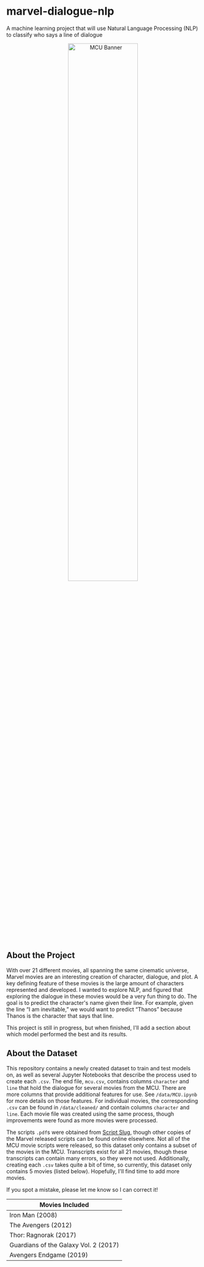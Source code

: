 # marvel-dialogue-nlp
A machine learning project that will use Natural Language Processing (NLP) to classify who says a line of dialogue

<p align="center">
  <img src="https://blog.umhb.edu/wp-content/uploads/2019/06/mcu-1920x1080.jpg" alt="MCU Banner" width="60%" height="60%">
</p>

## About the Project
With over 21 different movies, all spanning the same cinematic universe, Marvel movies are an interesting creation of character, dialogue, and plot.  A key defining feature of these movies is the large amount of characters represented and developed.  I wanted to explore NLP, and figured that exploring the dialogue in these 
movies would be a very fun thing to do.  The goal is to predict the character's name given their line.  For example, given the line “I am inevitable,”  we would want to 
predict “Thanos” because Thanos is the character that says that line.  

This project is still in progress, but when finished, I'll add a section about which model performed the best and its results.


## About the Dataset
This repository contains a newly created dataset to train and test models on, as well as several Jupyter Notebooks that describe the process used to create each `.csv`.  The end file, `mcu.csv`, contains columns `character` and `line` that hold the dialogue for several movies from the MCU. There are more columns that provide additional features for use.  See `/data/MCU.ipynb` for more details on those features. For individual movies, the corresponding `.csv` can be found in `/data/cleaned/` and contain columns `character` and `line`.  Each movie file was created using the same process, though improvements were found as more movies were processed.

The scripts `.pdf`s were obtained from [Script Slug](https://www.scriptslug.com/scripts/category/marvel), though other copies of the Marvel released scripts can be found online elsewhere.  Not all of the MCU movie scripts were released, so this dataset only contains a subset of the movies in the MCU.  Transcripts exist for all 21 movies, though these transcripts can contain many errors, so they were not used.  Additionally, creating each `.csv` takes quite a bit of time, so currently, this dataset only contains 5 movies (listed below).  Hopefully, I'll find time to add more movies.

If you spot a mistake, please let me know so I can correct it!


| Movies Included                       |
| ------------------------------------- |
| Iron Man (2008)                       |
| The Avengers (2012)                   |
| Thor: Ragnorak (2017)                 |
| Guardians of the Galaxy Vol. 2 (2017) |
| Avengers Endgame (2019)               |
